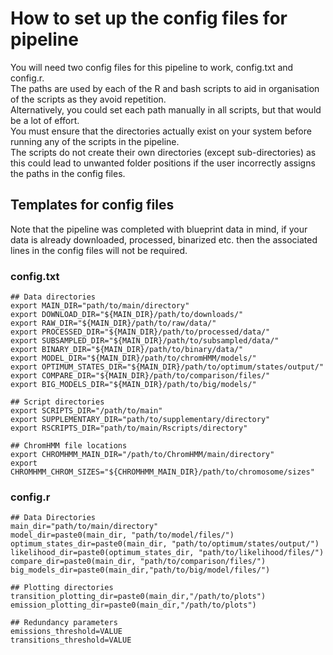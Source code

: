 # How to set up the config files for pipeline
You will need two config files for this pipeline to work, config.txt and config.r.
\
The paths are used by each of the R and bash scripts to aid in organisation of the scripts as they avoid repetition.
\
Alternatively, you could set each path manually in all scripts, but that would be a lot of effort.
\
You must ensure that the directories actually exist on your system before running any of the scripts in the pipeline.
\
The scripts do not create their own directories (except sub-directories) as this could lead to unwanted folder positions if the user incorrectly assigns the paths in the config files.
## Templates for config files
Note that the pipeline was completed with blueprint data in mind, if your data is already downloaded, processed, binarized etc. then the associated lines in the config files will not be required.
### config.txt
```
## Data directories
export MAIN_DIR="path/to/main/directory"
export DOWNLOAD_DIR="${MAIN_DIR}/path/to/downloads/"
export RAW_DIR="${MAIN_DIR}/path/to/raw/data/"
export PROCESSED_DIR="${MAIN_DIR}/path/to/processed/data/"
export SUBSAMPLED_DIR="${MAIN_DIR}/path/to/subsampled/data/"
export BINARY_DIR="${MAIN_DIR}/path/to/binary/data/"
export MODEL_DIR="${MAIN_DIR}/path/to/chromHMM/models/"
export OPTIMUM_STATES_DIR="${MAIN_DIR}/path/to/optimum/states/output/"
export COMPARE_DIR="${MAIN_DIR}/path/to/comparison/files/"
export BIG_MODELS_DIR="${MAIN_DIR}/path/to/big/models/"

## Script directories
export SCRIPTS_DIR="/path/to/main"
export SUPPLEMENTARY_DIR="path/to/supplementary/directory"
export RSCRIPTS_DIR="path/to/main/Rscripts/directory"

## ChromHMM file locations
export CHROMHMM_MAIN_DIR="/path/to/ChromHMM/main/directory"
export CHROMHMM_CHROM_SIZES="${CHROMHMM_MAIN_DIR}/path/to/chromosome/sizes"
```
### config.r
```
## Data Directories
main_dir="path/to/main/directory"
model_dir=paste0(main_dir, "path/to/model/files/")
optimum_states_dir=paste0(main_dir, "path/to/optimum/states/output/")
likelihood_dir=paste0(optimum_states_dir, "path/to/likelihood/files/")
compare_dir=paste0(main_dir, "path/to/comparison/files/")
big_models_dir=paste0(main_dir,"path/to/big/model/files/")

## Plotting directories
transition_plotting_dir=paste0(main_dir,"/path/to/plots")
emission_plotting_dir=paste0(main_dir,"/path/to/plots")

## Redundancy parameters
emissions_threshold=VALUE
transitions_threshold=VALUE
```
